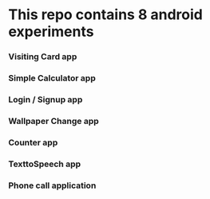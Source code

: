 # This repo contains 8 android experiments 

### Visiting Card app
### Simple Calculator app
### Login / Signup app
### Wallpaper Change app
### Counter app
### TexttoSpeech app
### Phone call application

